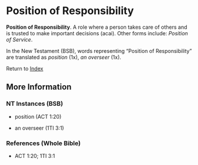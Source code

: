 # Position of Responsibility
**Position of Responsibility**. 
A role where a person takes care of others and is trusted to make important decisions (acai). 
Other forms include: 
*Position of Service*. 




In the New Testament (BSB), words representing “Position of Responsibility” are translated as 
*position* (1x), *an overseer* (1x). 


Return to [Index](00-Index.md)

## More Information

### NT Instances (BSB)

* position (ACT 1:20)

* an overseer (1TI 3:1)



### References (Whole Bible)

* ACT 1:20; 1TI 3:1



